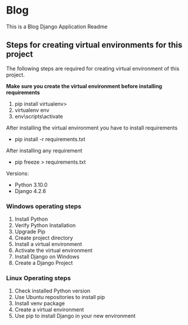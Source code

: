 # Blog
This is a Blog Django Application Readme
## Steps for creating virtual environments for this project
The following steps are required for creating virtual environment of this project.

**Make sure you create the virtual environment before installing requirements**
1. pip install virtualenv> 
2. virtualenv env
3. env\scripts\activate

After installing the virtual environment you have to install requirements
* pip install -r requirements.txt

After installing any requirement
* pip freeze > requirements.txt

Versions:
* Python 3.10.0
* Django 4.2.6

### Windows operating steps
1. Install Python
2. Verify Python Installation
3. Upgrade Pip
4. Create project directory
5. Install a virtual environment
6. Activate the virtual environment
7. Install Django on Windows
8. Create a Django Project

### Linux Operating steps
1. Check installed Python version
2. Use Ubuntu repositories to install pip
3. Install venv package
4. Create a virtual environment
5. Use pip to install Django in your new environment